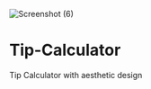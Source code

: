 ![Screenshot (6)](https://user-images.githubusercontent.com/98167832/151147394-cbc23b47-0c4a-4934-9405-df80c000cc4d.png)
# Tip-Calculator
Tip Calculator with aesthetic design
